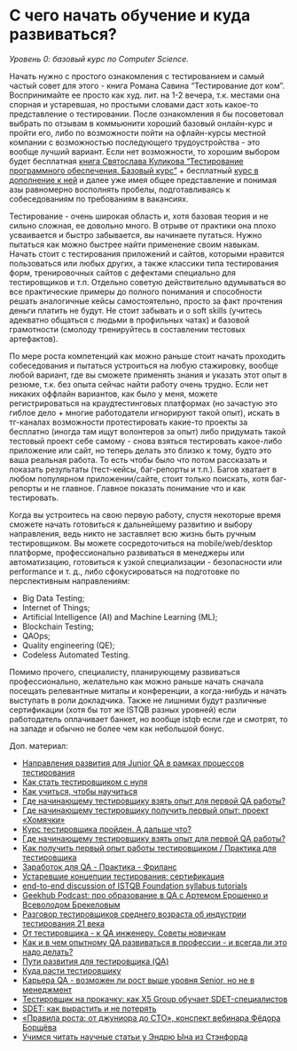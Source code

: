 # С чего начать обучение и куда развиваться?

_Уровень 0: базовый курс по Computer Science._

Начать нужно с простого ознакомления с тестированием и самый частый совет для этого - книга Романа Савина “Тестирование дот ком”. Воспринимайте ее просто как худ. лит. на 1-2 вечера, т.к. местами она спорная и устаревшая, но простыми словами даст хоть какое-то представление о тестировании. После ознакомления я бы посоветовал выбрать по отзывам в коммьюнити хороший базовый онлайн-курс и пройти его, либо по возможности пойти на офлайн-курсы местной компании с возможностью последующего трудоустройства - это вообще лучший вариант. Если нет возможности, то хорошим выбором будет бесплатная [книга Святослава Куликова “Тестирование программного обеспечения. Базовый курс”](https://svyatoslav.biz/software\_testing\_book\_download/) + бесплатный [курс в дополнение к ней](https://svyatoslav.biz/urls/stc\_online/) и далее уже имея общее представление и понимая азы равномерно восполнять пробелы, подготавливаясь к собеседованиям по требованиям в вакансиях.

Тестирование - очень широкая область и, хотя базовая теория и не сильно сложная, ее довольно много. В отрыве от практики она плохо усваивается и быстро забывается, вы начинаете путаться. Нужно пытаться как можно быстрее найти применение своим навыкам. Начать стоит с тестирования приложений и сайтов, которыми нравится пользоваться или любых других, а также классики типа тестирования форм, тренировочных сайтов с дефектами специально для тестировщиков и т.п. Отдельно советую действительно вдумываться во все практические примеры до полного понимания и способности решать аналогичные кейсы самостоятельно, просто за факт прочтения деньги платить не будут. Не стоит забывать и о soft skills (учитесь адекватно общаться с людьми в профильных чатах) и базовой грамотности (смолоду тренируйтесь в составлении тестовых артефактов).

По мере роста компетенций как можно раньше стоит начать проходить собеседования и пытаться устроиться на любую стажировку, вообще любой вариант, где вы сможете применять знания и указать этот опыт в резюме, т.к. без опыта сейчас найти работу очень трудно. Если нет никаких оффлайн вариантов, как было у меня, можете регистрироваться на краудтестинговых платформах (но зачастую это гиблое дело + многие работодатели игнорируют такой опыт), искать в тг-каналах возможности протестировать какие-то проекты за бесплатно (иногда там ищут волонтеров за опыт) либо придумать такой тестовый проект себе самому - снова взяться тестировать какое-либо приложение или сайт, но теперь делать это близко к тому, будто это ваша реальная работа. То есть чтобы было что потом рассказать и показать результаты (тест-кейсы, баг-репорты и т.п.). Багов хватает в любом популярном приложении/сайте, стоит только поискать, хотя баг-репорты и не главное. Главное показать понимание что и как тестировать.

Когда вы устроитесь на свою первую работу, спустя некоторые время сможете начать готовиться к дальнейшему развитию и выбору направления, ведь никто не заставляет всю жизнь быть ручным тестировщиком. Вы можете сосредоточиться на mobile/web/desktop платформе, профессионально развиваться в менеджеры или автоматизацию, готовиться к узкой специализации - безопасности или performance и т. д., либо сфокусироваться на подготовке по перспективным направлениям:

* Big Data Testing;
* Internet of Things;
* Artificial Intelligence (AI) and Machine Learning (ML);
* Blockchain Testing;
* QAOps;
* Quality engineering (QE);
* Codeless Automated Testing.

Помимо прочего, специалисту, планирующему развиваться профессионально, желательно как можно раньше начать сначала посещать релевантные митапы и конференции, а когда-нибудь и начать выступать в роли докладчика. Также не лишними будут различные сертификации (хотя бы тот же ISTQB разных уровней) если работодатель оплачивает банкет, но вообще istqb если где и смотрят, то на западе и обычно не более чем как небольшой бонус.

Доп. материал:

* [Направления развития для Junior QA в рамках процессов тестирования](https://www.youtube.com/watch?v=VUiOtjFVVAU)
* [Как стать тестировщиком с нуля](https://habr.com/ru/company/plarium/blog/561454/)
* [Как учиться, чтобы научиться](https://dou.ua/lenta/columns/how-to-learn/)
* [Где начинающему тестировщику взять опыт для первой QA работы?](https://www.youtube.com/watch?v=3O78nFUEOzc)
* [Где начинающему тестировщику получить первый опыт: проект «Хомячки»](https://habr.com/ru/company/yandex\_praktikum/blog/567470/)
* [Курс тестировщика пройден. А дальше что?](https://habr.com/ru/company/yandex\_praktikum/blog/547280/)
* [Где начинающему тестировщику взять опыт для первой QA работы?](https://www.youtube.com/watch?v=3O78nFUEOzc)
* [Как получить первый опыт работы тестировщиком / Практика для тестировщика](https://www.youtube.com/watch?v=fc9Ho4\_U7cE)
* [Заработок для QA - Практика - Фриланс](https://www.youtube.com/watch?v=3o2AcvlqF6U)
* [Устаревшие концепции тестирования: сертификация](https://telegra.ph/Ustarevshie-koncepcii-testirovaniya-sertifikaciya-06-24)
* [end-to-end discussion of ISTQB Foundation syllabus tutorials](https://www.youtube.com/playlist?list=PLj5VKaW115t1o1hk5ZbNWFr4sW5mBpvmv)
* [Geekhub Podcast: про образование в QA с Артемом Ерошенко и Всеволодом Брекеловым](https://www.youtube.com/watch?v=yY20oeJ42XQ%D0%BC)
* [Разговор тестировщиков среднего возраста об индустрии тестирования 21 века](https://habr.com/ru/company/oleg-bunin/blog/578084/)
* [От тестировщика - к QA инженеру. Советы новичкам](https://habr.com/ru/company/nix/blog/576208/)
* [Как и в чем опытному QA развиваться в профессии - и всегда ли это надо делать?](https://habr.com/ru/company/otus/blog/583312/)
* [Пути развития для тестировщика (QA)](https://www.youtube.com/watch?v=raPrEOBGhcI)
* [Куда расти тестировщику](https://www.youtube.com/watch?v=KdmXv5fpKBA)
* [Карьера QA - возможен ли рост выше уровня Senior, но не в менеджмент](https://www.youtube.com/watch?v=5lEKebxdmmw)
* [Тестировщик на прокачку: как X5 Group обучает SDET-специалистов](https://habr.com/ru/company/X5Group/blog/575576/)
* [SDET: как вырастить и не потерять](https://www.youtube.com/watch?v=PMJYLi\_ePiQ)
* [«Правила роста: от джуниора до CTO», конспект вебинара Фёдора Борщёва](https://habr.com/ru/post/482958/)
* [Учимся читать научные статьи у Эндрю Ына из Стэнфорда](https://habr.com/ru/company/ruvds/blog/510550/)
